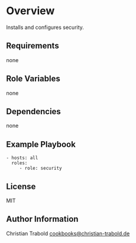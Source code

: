 # Overview

Installs and configures security.


## Requirements

none

## Role Variables

none

## Dependencies

none

## Example Playbook

    - hosts: all
      roles:
         - role: security

## License

MIT

## Author Information

Christian Trabold <cookbooks@christian-trabold.de>
